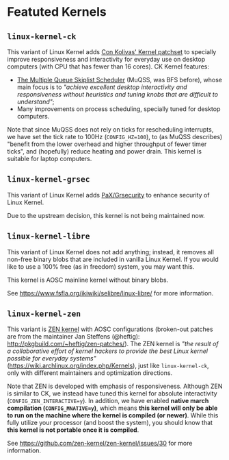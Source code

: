 # Featuted Kernels

## `linux-kernel-ck`

This variant of Linux Kernel adds [Con Kolivas' Kernel patchset](http://ck.kolivas.org/patches/)
to specially improve responsiveness and interactivity for everyday use on
desktop computers (with CPU that has fewer than 16 cores). CK Kernel features:

- [The Multiple Queue Skiplist Scheduler](https://en.wikipedia.org/wiki/Brain_Fuck_Scheduler)
(MuQSS, was BFS before), whose main focus is to _"achieve excellent desktop
interactivity and responsiveness without heuristics and tuning knobs that are
difficult to understand"_;
- Many improvements on process scheduling, specially tuned for desktop
computers.

Note that since MuQSS does not rely on ticks for rescheduling interrupts, we
have set the tick rate to 100Hz (`CONFIG_HZ=100`), to (as MuQSS describes)
"benefit from the lower overhead and higher throughput of fewer timer ticks",
and (hopefully) reduce heating and power drain. This kernel is suitable for
laptop computers.

## `linux-kernel-grsec`

This variant of Linux Kernel adds [PaX/Grsecurity](https://en.wikipedia.org/wiki/Grsecurity)
to enhance security of Linux Kernel.

Due to the upstream decision, this kernel is not being maintained now.

## `linux-kernel-libre`

This variant of Linux Kernel does not add anything; instead, it removes all
non-free binary blobs that are included in vanilla Linux Kernel. If you would
like to use a 100% free (as in freedom) system, you may want this.

This kernel is AOSC mainline kernel without binary blobs.

See https://www.fsfla.org/ikiwiki/selibre/linux-libre/ for more information.

## `linux-kernel-zen`

This variant is [ZEN kernel](https://github.com/zen-kernel/zen-kernel) with AOSC
configurations (broken-out patches are from the maintainer Jan Steffens
(@heftig): http://pkgbuild.com/~heftig/zen-patches/). The ZEN kernel is _"the
result of a collaborative effort of kernel hackers to provide the best Linux
kernel possible for everyday systems"_
(https://wiki.archlinux.org/index.php/Kernels), just like `linux-kernel-ck`,
only with different maintainers and optimization directions.

Note that ZEN is developed with emphasis of responsiveness. Although ZEN is
similar to CK, we instead have tuned this kernel for absolute interactivity
(`CONFIG_ZEN_INTERACTIVE=y`). In addition, we have enabled **native march
compilation (`CONFIG_MNATIVE=y`)**, which means **this kernel will only be able
to run on the machine where the kernel is compiled (or newer)**. While this
fully utilize your processor (and boost the system), you should know that **this
kernel is not portable once it is compiled**.

See https://github.com/zen-kernel/zen-kernel/issues/30 for more information.
